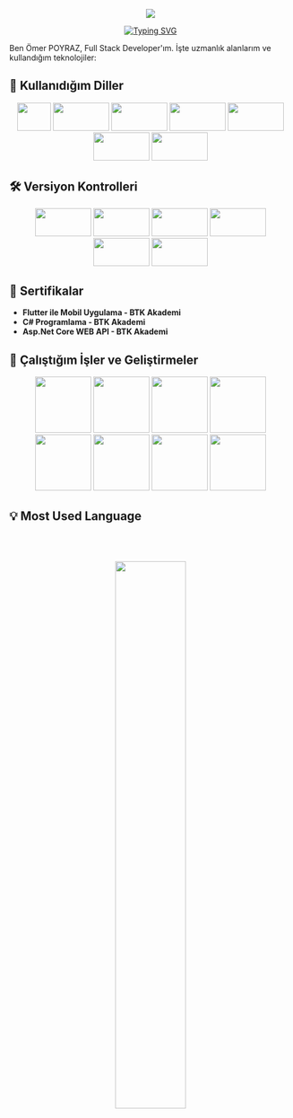 <p align="center">
  <img src="https://capsule-render.vercel.app/api?type=waving&color=gradient&text=Hello!&height=100&section=header"/>
</p>

<div align="center">
  <a href="https://git.io/typing-svg">
    <img src="https://readme-typing-svg.demolab.com?font=Roboto+Condensed&weight=600&size=21&pause=1000&color=F7AE22&center=true&vCenter=true&width=435&lines=%F0%9F%8C%99+I'm+Ömer+POYRAZ+%F0%9F%9A%80+Full+Stack+Developer" alt="Typing SVG"/>
  </a>
</div>

Ben Ömer POYRAZ, Full Stack Developer'ım. İşte uzmanlık alanlarım ve kullandığım teknolojiler:

## 🚀 Kullanıdığım Diller
<div align="center">
  <img src="https://img.shields.io/badge/-C%23-239120?logo=c-sharp&logoColor=white" width="60" height="50" />
  <img src="https://img.shields.io/badge/-NET%20Core-512BD4?logo=.net&logoColor=white" width="100" height="50" />
  <img src="https://img.shields.io/badge/-React.js-61DAFB?logo=react&logoColor=black" width="100" height="50" />
  <img src="https://img.shields.io/badge/-Next.js-000000?logo=next.js&logoColor=white" width="100" height="50" />
  <img src="https://img.shields.io/badge/-React%20Native-61DAFB?logo=react&logoColor=black" width="100" height="50" />
  <img src="https://img.shields.io/badge/-Flutter-02569B?logo=flutter&logoColor=white" width="100" height="50" />
  <img src="https://img.shields.io/badge/-Cordova-8E4A8B?logo=apache-cordova&logoColor=white" width="100" height="50" />
</div>

## 🛠️ Versiyon Kontrolleri

<div align="center">
  <img src="https://img.shields.io/badge/-GitHub-181717?logo=github&logoColor=white" width="100" height="50" />
  <img src="https://img.shields.io/badge/-GitLab-FCA121?logo=gitlab&logoColor=white" width="100" height="50" />
  <img src="https://img.shields.io/badge/-Docker-2496ED?logo=docker&logoColor=white" width="100" height="50" />
  <img src="https://img.shields.io/badge/-Jira-0052CC?logo=jira&logoColor=white" width="100" height="50" />
  <img src="https://img.shields.io/badge/-Bitrix-3193C1?logo=bitrix&logoColor=white" width="100" height="50" />
  <img src="https://img.shields.io/badge/-Postman-FF6C37?logo=postman&logoColor=white" width="100" height="50" />
</div>

## 📜 Sertifikalar
- **Flutter ile Mobil Uygulama - BTK Akademi**
- **C# Programlama - BTK Akademi**
- **Asp.Net Core WEB API - BTK Akademi**

## 💼 Çalıştığım İşler ve Geliştirmeler

<div align="center">
    <img src="https://www.btk.gov.tr/static/img/logo-mini.svg" width="100" height="100" />
      <img src="https://www.mfa.gov.tr/site_media/assets/img/logo.svg" width="100" height="100" />
      <img src="https://alkim.test.liberyus.com/logo.png" width="100" height="100" />
      <img src="https://rivo.com.tr/Site/Library/images/logo.png" width="100" height="100" />
      <img src="https://www.simitcidunyasi.com.tr/Site/Library/images/logo.png" width="100" height="100" />
      <img src="https://www.yaprakdonercisi.com/Site/Library/images/logo.png" width="100" height="100" />
      <img src="https://www.kitapanadolu.com/Site/Library/images/logo.svg" width="100" height="100" />
      <img src="https://www.timboocafe.com/Site/Library/images/logo-b.png" width="100" height="100" />
</div>


## 💡 Most Used Language

<div  align="center">
  <br/>
  <img src="https://github-readme-stats.vercel.app/api?username=omer-poyraz&theme=jolly" alt=""/>
  <br/><br/><br/>
  <img src="https://github-readme-stats.vercel.app/api/top-langs/?username=omer-poyraz&theme=jolly" alt=""/>
  <br/>
   <img width="50%" src="https://github-readme-streak-stats.herokuapp.com/?user=omer-poyraz&theme=black_ice&hide_border=true&stroke=0000&background=0D1117">
</div>